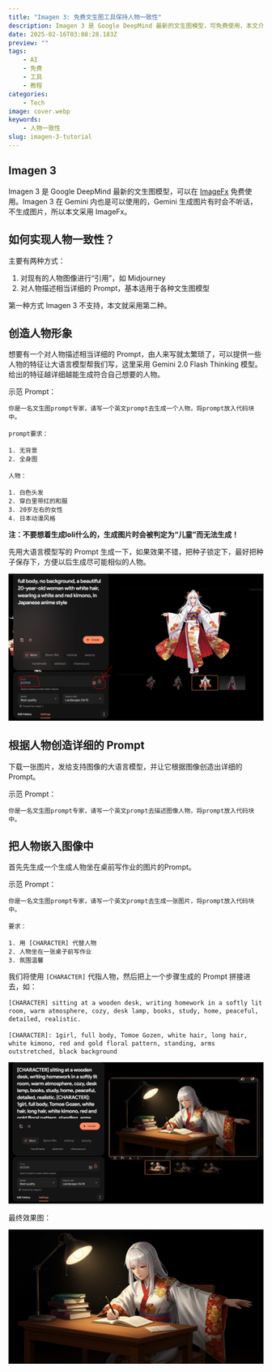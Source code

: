 ```yaml
---
title: "Imagen 3: 免费文生图工具保持人物一致性"
description: Imagen 3 是 Google DeepMind 最新的文生图模型，可免费使用，本文介绍如何让其生成的人物保持一致性，理论上其他模型也可以这么做
date: 2025-02-16T03:08:28.183Z
preview: ""
tags:
    - AI
    - 免费
    - 工具
    - 教程
categories:
    - Tech
image: cover.webp
keywords:
    - 人物一致性
slug: imagen-3-tutorial
---
```


## Imagen 3

Imagen 3 是 Google DeepMind 最新的文生图模型，可以在 [ImageFx](https://labs.google/fx/tools/image-fx) 免费使用。Imagen 3 在 Gemini 内也是可以使用的，Gemini 生成图片有时会不听话，不生成图片，所以本文采用 ImageFx。

## 如何实现人物一致性？

主要有两种方式：

1. 对现有的人物图像进行“引用”，如 Midjourney
2. 对人物描述相当详细的 Prompt，基本适用于各种文生图模型

第一种方式 Imagen 3 不支持，本文就采用第二种。

## 创造人物形象

想要有一个对人物描述相当详细的 Prompt，由人来写就太繁琐了，可以提供一些人物的特征让大语言模型帮我们写，这里采用 Gemini 2.0 Flash Thinking 模型。给出的特征越详细越能生成符合自己想要的人物。

示范 Prompt：

```
你是一名文生图prompt专家，请写一个英文prompt去生成一个人物，将prompt放入代码块中。

prompt要求：

1. 无背景
2. 全身图

人物：

1. 白色头发
2. 穿白里带红的和服
3. 20岁左右的女性
4. 日本动漫风格
```

**注：不要想着生成loli什么的，生成图片时会被判定为“儿童”而无法生成！**

先用大语言模型写的 Prompt 生成一下，如果效果不错，把种子锁定下，最好把种子保存下，方便以后生成尽可能相似的人物。

![Example 1](1.webp)

## 根据人物创造详细的 Prompt

下载一张图片，发给支持图像的大语言模型，并让它根据图像创造出详细的 Prompt。

示范 Prompt：

```
你是一名文生图prompt专家，请写一个英文prompt去描述图像人物，将prompt放入代码块中。
```

## 把人物嵌入图像中

首先先生成一个生成人物坐在桌前写作业的图片的Prompt。

示范 Prompt：

```
你是一名文生图prompt专家，请写一个英文prompt去生成一张图片，将prompt放入代码块中。

要求：

1. 用 [CHARACTER] 代替人物
2. 人物坐在一张桌子前写作业
3. 氛围温馨
```

我们将使用 `[CHARACTER]` 代指人物，然后把上一个步骤生成的 Prompt 拼接进去，如：

```
[CHARACTER] sitting at a wooden desk, writing homework in a softly lit room, warm atmosphere, cozy, desk lamp, books, study, home, peaceful, detailed, realistic.

[CHARACTER]: 1girl, full body, Tomoe Gozen, white hair, long hair, white kimono, red and gold floral pattern, standing, arms outstretched, black background
```

![](2.webp)

最终效果图：

![](cover.webp)